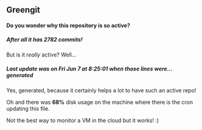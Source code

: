 ## Greengit

#### Do you wonder why this repository is so active?

##### After all it has 2782 commits!

But is it *really* active? Well...

##### Last update was on Fri Jun 7 at 8:25:01 when those lines were... generated

Yes, generated, because it certainly helps a lot to have such an active repo!

Oh and there was **68%** disk usage on the machine
where there is the cron updating this file.

Not the best way to monitor a VM in the cloud but it works! :)

